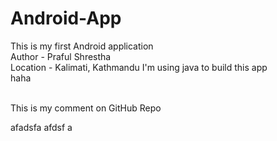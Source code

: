 # Android-App
This is my first Android application 
<br>
Author - Praful Shrestha
<br>
Location - Kalimati, Kathmandu
I'm using java to build this app
<br>
haha

<br>
This is my comment on GitHub Repo

afadsfa 
 afdsf a